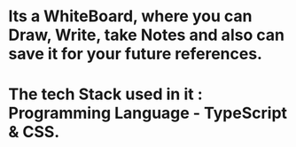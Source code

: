 # Its a WhiteBoard, where you can Draw, Write, take Notes and also can save it for your future references.
# The tech Stack used in it : Programming Language - TypeScript & CSS.
